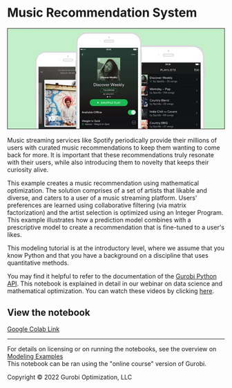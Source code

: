 # Music Recommendation System

<img src="spotify_image_howtogeek.jpeg" alt="Markdown Monster icon"/>

Music streaming services like Spotify periodically provide their millions of users with curated music recommendations to keep them wanting to come back for more. It is important that these recommendations truly resonate with their users, while also introducing them to novelty that keeps their curiosity alive.


This example creates a music recommendation using mathematical optimization. The solution comprises of a set of artists that likable and diverse, and caters to a user of a music streaming platform. Users' preferences are learned using collaborative filtering  (via matrix factorization) and the artist selection is optimized using an Integer Program. This example illustrates how a prediction model combines with a prescriptive model to create a recommendation that is fine-tuned to a user's likes.

This modeling tutorial is at the introductory level, where we assume that you know Python and that you have a background on a discipline that uses quantitative methods.

You may find it helpful to refer to the documentation of the [Gurobi Python API](https://www.gurobi.com/documentation/current/refman/py_python_api_overview.html).
This notebook is explained in detail in our webinar on data science and mathematical optimization. You can watch these videos by clicking [here](https://www.youtube.com/watch?v=AJRP9pPBx6s).


## View the notebook

[Google Colab Link](https://colab.research.google.com/github/Gurobi/modeling-examples/blob/master/music_recommendation/music_recommendation_gcl.ipynb)


----
For details on licensing or on running the notebooks, see the overview on [Modeling Examples](../)<br>
This notebook can be ran using the "online course" version of Gurobi.


Copyright © 2022 Gurobi Optimization, LLC
